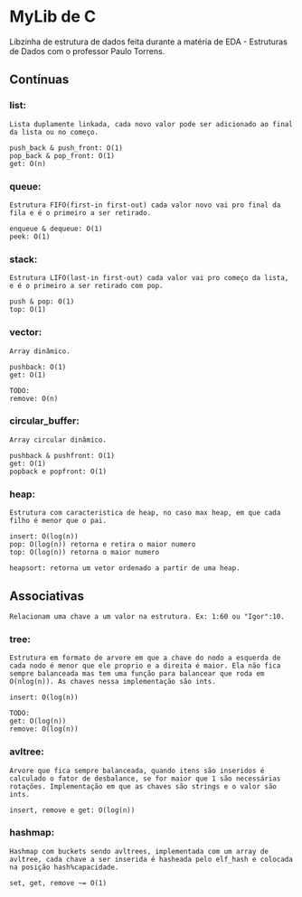 # MyLib de C

Libzinha de estrutura de dados feita durante a matéria de EDA - Estruturas de Dados com o professor Paulo Torrens.

## Contínuas

### list:

    Lista duplamente linkada, cada novo valor pode ser adicionado ao final da lista ou no começo.

    push_back & push_front: O(1)
    pop_back & pop_front: O(1)
    get: O(n)

### queue:

    Estrutura FIFO(first-in first-out) cada valor novo vai pro final da fila e é o primeiro a ser retirado.

    enqueue & dequeue: O(1)
    peek: O(1)

### stack:

    Estrutura LIFO(last-in first-out) cada valor vai pro começo da lista, e é o primeiro a ser retirado com pop.

    push & pop: O(1)
    top: O(1)

### vector:

    Array dinâmico.

    pushback: O(1)
    get: O(1)

    TODO:
    remove: O(n)

### circular_buffer:

    Array circular dinâmico.

    pushback & pushfront: O(1)
    get: O(1)
    popback e popfront: O(1)

### heap:

    Estrutura com caracteristica de heap, no caso max heap, em que cada filho é menor que o pai.

    insert: O(log(n))
    pop: O(log(n)) retorna e retira o maior numero
    top: O(log(n)) retorna o maior numero
    
    heapsort: retorna um vetor ordenado a partir de uma heap.

## Associativas

    Relacionam uma chave a um valor na estrutura. Ex: 1:60 ou "Igor":10.

### tree:

    Estrutura em formato de arvore em que a chave do nodo a esquerda de cada nodo é menor que ele proprio e a direita é maior. Ela não fica sempre balanceada mas tem uma função para balancear que roda em O(nlog(n)). As chaves nessa implementação são ints.

    insert: O(log(n))

    TODO:
    get: O(log(n))
    remove: O(log(n))

### avltree:

    Árvore que fica sempre balanceada, quando itens são inseridos é calculado o fator de desbalance, se for maior que 1 são necessárias rotações. Implementação em que as chaves são strings e o valor são ints.

    insert, remove e get: O(log(n))

### hashmap:

    Hashmap com buckets sendo avltrees, implementada com um array de avltree, cada chave a ser inserida é hasheada pelo elf_hash e colocada na posição hash%capacidade.

    set, get, remove ~= O(1)
